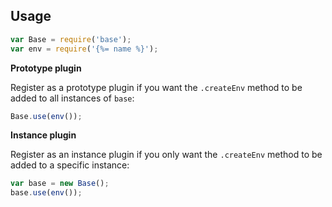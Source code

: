 ## Usage

```js
var Base = require('base');
var env = require('{%= name %}');
```

**Prototype plugin**

Register as a prototype plugin if you want the `.createEnv` method to be added to all instances of `base`:

```js
Base.use(env());
```

**Instance plugin**

Register as an instance plugin if you only want the `.createEnv` method to be added to a specific instance:

```js
var base = new Base();
base.use(env());
```